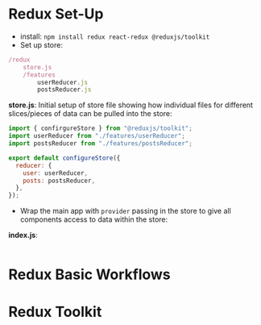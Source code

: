 # Redux Set-Up

- install: `npm install redux react-redux @reduxjs/toolkit`
- Set up store:

```js
/redux
    store.js
    /features
        userReducer.js
        postsReducer.js
```

**store.js**: Initial setup of store file showing how individual files for different slices/pieces of data can be pulled into the store:

```js
import { confirgureStore } from "@reduxjs/toolkit";
import userReducer from "./features/userReducer";
import postsReducer from "./features/postsReducer";

export default configureStore({
  reducer: {
    user: userReducer,
    posts: postsReducer,
  },
});
```

- Wrap the main app with `provider` passing in the store to give all components access to data within the store:

**index.js**:

```js

```

# Redux Basic Workflows

# Redux Toolkit
